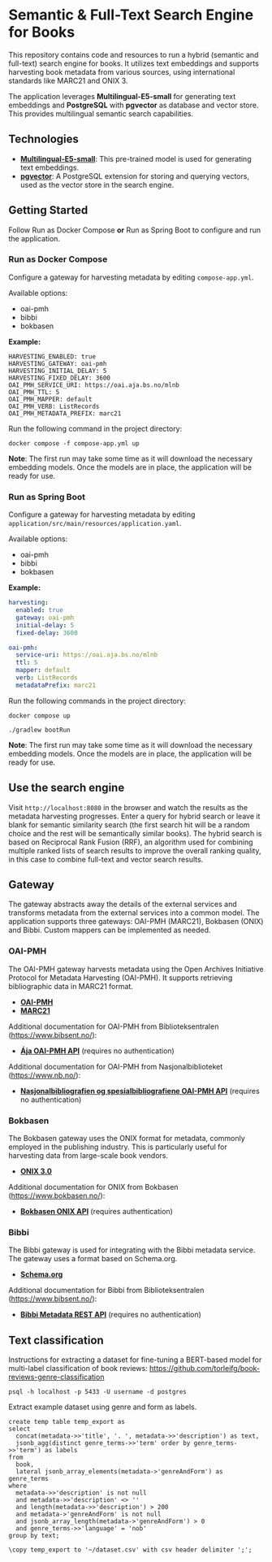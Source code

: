 # Semantic & Full-Text Search Engine for Books

This repository contains code and resources to run a hybrid (semantic and full-text) search engine for books. 
It utilizes text embeddings and supports harvesting book metadata from various sources, using international standards 
like MARC21 and ONIX 3.

The application leverages **Multilingual-E5-small** for generating text embeddings and **PostgreSQL** with **pgvector**
as database and vector store. This provides multilingual semantic search capabilities.

## Technologies

- **[Multilingual-E5-small](https://huggingface.co/intfloat/multilingual-e5-small)**: This pre-trained model is used for
  generating text embeddings.
- **[pgvector](https://github.com/pgvector/pgvector)**: A PostgreSQL extension for storing and querying vectors, used as
  the vector store in the search engine.

## Getting Started

Follow Run as Docker Compose **or** Run as Spring Boot to configure and run the application.

### Run as Docker Compose

Configure a gateway for harvesting metadata by editing
```compose-app.yml```.

Available options:

- oai-pmh
- bibbi
- bokbasen
 
**Example:**

```
HARVESTING_ENABLED: true
HARVESTING_GATEWAY: oai-pmh
HARVESTING_INITIAL_DELAY: 5
HARVESTING_FIXED_DELAY: 3600
OAI_PMH_SERVICE_URI: https://oai.aja.bs.no/mlnb
OAI_PMH_TTL: 5
OAI_PMH_MAPPER: default
OAI_PMH_VERB: ListRecords
OAI_PMH_METADATA_PREFIX: marc21
```

Run the following command in the project directory:

```shell
docker compose -f compose-app.yml up 
```

**Note**: 
The first run may take some time as it will download the necessary embedding models. Once the models are in place, the
application will be ready for use.

### Run as Spring Boot

Configure a gateway for harvesting metadata by editing
```application/src/main/resources/application.yaml```.

Available options:

- oai-pmh
- bibbi
- bokbasen

**Example:**

```yaml
harvesting:
  enabled: true
  gateway: oai-pmh
  initial-delay: 5
  fixed-delay: 3600

oai-pmh:
  service-uri: https://oai.aja.bs.no/mlnb
  ttl: 5
  mapper: default
  verb: ListRecords
  metadataPrefix: marc21
```

Run the following commands in the project directory:

```shell
docker compose up
```

```shell
./gradlew bootRun
```

**Note**:
The first run may take some time as it will download the necessary embedding models. Once the models are in place, the
application will be ready for use.

## Use the search engine

Visit ```http://localhost:8080``` in the browser and watch the results as the metadata harvesting progresses. Enter a 
query for hybrid search or leave it blank for semantic similarity search (the first search hit will be a random choice 
and the rest will be semantically similar books). The hybrid search is based on Reciprocal Rank Fusion (RRF), an 
algorithm used for combining multiple ranked lists of search results to improve the overall ranking quality, in this
case to combine full-text and vector search results.

## Gateway

The gateway abstracts away the details of the external services and transforms metadata from the external services into
a common model. The application supports three gateways: OAI-PMH (MARC21), Bokbasen (ONIX) and Bibbi. Custom mappers can
be implemented as needed.

### OAI-PMH

The OAI-PMH gateway harvests metadata using the Open Archives Initiative Protocol for Metadata Harvesting (OAI-PMH). It
supports retrieving bibliographic data in MARC21 format.

- **[OAI-PMH](https://www.openarchives.org/pmh/)**
- **[MARC21](https://www.loc.gov/marc/bibliographic/)**

Additional documentation for OAI-PMH from Biblioteksentralen (https://www.bibsent.no/):

- **[Ája OAI-PMH API](https://doc.aja.bs.no/hente/bibliografiske-data/oai-pmh.html)** (requires no authentication)

Additional documentation for OAI-PMH from Nasjonalbiblioteket (https://www.nb.no/):

- **[Nasjonalbibliografien og spesialbibliografiene OAI-PMH API](https://bibliotekutvikling.no/kunnskapsorganisering/metadata-fra-nasjonalbiblioteket/hosting-av-nasjonalbibliografien-og-spesialbibliografien/)** (requires no authentication)

### Bokbasen

The Bokbasen gateway uses the ONIX format for metadata, commonly employed in the publishing industry. This is
particularly useful for harvesting data from large-scale book vendors.

- **[ONIX 3.0](https://www.editeur.org/93/Release-3.0-and-3.1-Downloads/)**

Additional documentation for ONIX from Bokbasen (https://www.bokbasen.no/):

- **[Bokbasen ONIX API](https://bokbasen.jira.com/wiki/spaces/api/pages/67993632/ONIX)** (requires authentication)

### Bibbi

The Bibbi gateway is used for integrating with the Bibbi metadata service. The gateway uses a format based on
Schema.org.

- **[Schema.org](https://schema.org/)**

Additional documentation for Bibbi from Biblioteksentralen (https://www.bibsent.no/):

- **[Bibbi Metadata REST API](https://bibliografisk.bs.no/#/)** (requires no authentication)

## Text classification

Instructions for extracting a dataset for fine-tuning a BERT-based model for multi-label classification of book
reviews: https://github.com/torleifg/book-reviews-genre-classification

```shell
psql -h localhost -p 5433 -U username -d postgres
```

Extract example dataset using genre and form as labels.

```postgresql
create temp table temp_export as
select
  concat(metadata->>'title', '. ', metadata->>'description') as text,
  jsonb_agg(distinct genre_terms->>'term' order by genre_terms->>'term') as labels
from
  book,
  lateral jsonb_array_elements(metadata->'genreAndForm') as genre_terms
where
  metadata->>'description' is not null
  and metadata->>'description' <> ''
  and length(metadata->>'description') > 200
  and metadata->'genreAndForm' is not null
  and jsonb_array_length(metadata->'genreAndForm') > 0
  and genre_terms->>'language' = 'nob'
group by text;
```

```shell
\copy temp_export to '~/dataset.csv' with csv header delimiter ';';
```